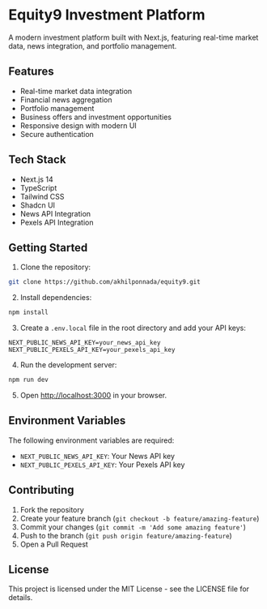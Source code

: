 # Equity9 Investment Platform

A modern investment platform built with Next.js, featuring real-time market data, news integration, and portfolio management.

## Features

- Real-time market data integration
- Financial news aggregation
- Portfolio management
- Business offers and investment opportunities
- Responsive design with modern UI
- Secure authentication

## Tech Stack

- Next.js 14
- TypeScript
- Tailwind CSS
- Shadcn UI
- News API Integration
- Pexels API Integration

## Getting Started

1. Clone the repository:
```bash
git clone https://github.com/akhilponnada/equity9.git
```

2. Install dependencies:
```bash
npm install
```

3. Create a `.env.local` file in the root directory and add your API keys:
```env
NEXT_PUBLIC_NEWS_API_KEY=your_news_api_key
NEXT_PUBLIC_PEXELS_API_KEY=your_pexels_api_key
```

4. Run the development server:
```bash
npm run dev
```

5. Open [http://localhost:3000](http://localhost:3000) in your browser.

## Environment Variables

The following environment variables are required:

- `NEXT_PUBLIC_NEWS_API_KEY`: Your News API key
- `NEXT_PUBLIC_PEXELS_API_KEY`: Your Pexels API key

## Contributing

1. Fork the repository
2. Create your feature branch (`git checkout -b feature/amazing-feature`)
3. Commit your changes (`git commit -m 'Add some amazing feature'`)
4. Push to the branch (`git push origin feature/amazing-feature`)
5. Open a Pull Request

## License

This project is licensed under the MIT License - see the LICENSE file for details.
